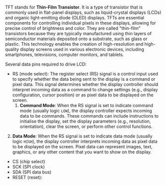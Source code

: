 TFT stands for **Thin-Film Transistor**. It is a type of transistor that is commonly used in flat-panel displays, such as liquid-crystal displays (LCDs) and organic light-emitting diode (OLED) displays. TFTs are essential components for controlling individual pixels in these displays, allowing for precise control of brightness and color. They are called "thin-film" transistors because they are typically manufactured using thin layers of semiconductor materials deposited onto a substrate, such as glass or plastic. This technology enables the creation of high-resolution and high-quality display screens used in various electronic devices, including smartphones, televisions, computer monitors, and tablets.

Several data pins required to drive LCD:
- RS (mode select):
  The register select (RS) signal is a control input used to specify whether the data being sent to the display is a command or pixel data. This signal determines whether the display controller should interpret incoming data as a command to change settings (e.g., display configuration, cursor position) or as pixel data to be displayed on the screen.
  1. **Command Mode**: When the RS signal is set to indicate command mode (usually logic `LOW`), the display controller expects incoming data to be commands. These commands can include instructions to initialise the display, set the display parameters (e.g., resolution, orientation), clear the screen, or perform other control functions.

2. **Data Mode**: When the RS signal is set to indicate data mode (usually logic `HIGH`), the display controller interprets incoming data as pixel data to be displayed on the screen. Pixel data can represent images, text, graphics, or any other content that you want to show on the display.

- CS (chip select)
- SCK (SPI clock)
- SDA (SPI data bus)
- RESET (reset):

